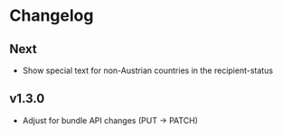 # Changelog

## Next

* Show special text for non-Austrian countries in the recipient-status

## v1.3.0

* Adjust for bundle API changes (PUT -> PATCH)
